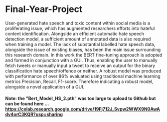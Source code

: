 # Final-Year-Project

User-generated hate speech and toxic content within social media is a proliferating issue, which has augmented researchers efforts into hateful content identification. Alongside an efficient automatic hate speech detection model, a sufficient amount of annotated data is also required when training a model. The lack of substantial labelled hate speech data, alongside the issue of existing biases, has been the main issue surrounding this research domain. In this work the BERT fine-tuning approach is adopted and formed in conjunction with a GUI. Thus, enabling the user to manually fetch tweets or manually input a tweet to receive an output for the binary classification hate speech/offence or neither. A robust model was produced with performance of over 86% evaluated using traditional machine learning metrics Precision, Recall, F1-score. Therefore indicating a robust model, alongside a novel application of a GUI.

#### Note: the "Bert_Model_HS_2.pth" was too large to upload to Github but can be found here ... https://colab.research.google.com/drive/19Fj712J_Svpw2WWX9N0AwAdv4orC3KQR?usp=sharing
